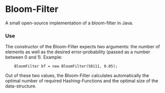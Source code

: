 # Bloom-Filter
A small open-source implementation of a bloom-filter in Java.

### Use
The constructor of the Bloom-Filter expects two arguments: the number of elements as well as the desired error-probability (passed as a number between 0 and 1).
Example:
```
    BloomFilter bf = new BloomFilter(58111, 0.05);
```
Out of these two values, the Bloom-Filter calculates automatically the optimal number of required Hashing-Functions and the optimal size of the data-structure.
